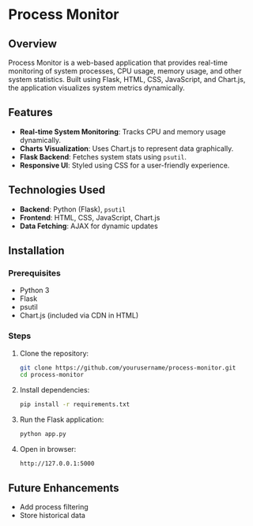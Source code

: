 # Process Monitor

## Overview
Process Monitor is a web-based application that provides real-time monitoring of system processes, CPU usage, memory usage, and other system statistics. Built using Flask, HTML, CSS, JavaScript, and Chart.js, the application visualizes system metrics dynamically.

## Features
- **Real-time System Monitoring**: Tracks CPU and memory usage dynamically.
- **Charts Visualization**: Uses Chart.js to represent data graphically.
- **Flask Backend**: Fetches system stats using `psutil`.
- **Responsive UI**: Styled using CSS for a user-friendly experience.

## Technologies Used
- **Backend**: Python (Flask), `psutil`
- **Frontend**: HTML, CSS, JavaScript, Chart.js
- **Data Fetching**: AJAX for dynamic updates


## Installation
### Prerequisites
- Python 3
- Flask
- psutil
- Chart.js (included via CDN in HTML)

### Steps
1. Clone the repository:  
   ```bash
   git clone https://github.com/yourusername/process-monitor.git
   cd process-monitor
   ```
2. Install dependencies:  
   ```bash
   pip install -r requirements.txt
   ```
3. Run the Flask application:  
   ```bash
   python app.py
   ```
4. Open in browser:  
   ```
   http://127.0.0.1:5000
   ```

## Future Enhancements
- Add process filtering
- Store historical data


